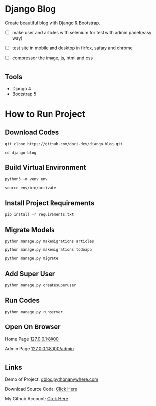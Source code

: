 # Django Blog

Create beautiful blog with Django & Bootstrap.

- [ ] make user and articles with selenium for test with admin panel(easy way)
- [ ] test site in mobile and desktop in firfox, safary and chrome
- [ ] compressor the image, js, html and css


#
## Tools
- Django 4
- Bootstrap 5

#
# How to Run Project

## Download Codes
```
git clone https://github.com/dori-dev/django-blog.git
```
```
cd django-blog
```

## Build Virtual Environment
```
python3 -m venv env
```
```
source env/bin/activate
```

## Install Project Requirements
```
pip install -r requirements.txt
```

## Migrate Models
```
python manage.py makemigrations articles
```
```
python manage.py makemigrations todoapp
```
```
python manage.py migrate
```

## Add Super User
```
python manage.py createsuperuser
```

## Run Codes
```
python manage.py runserver
```

## Open On Browser
Home Page
[127.0.0.1:8000](http://127.0.0.1:8000/)

Admin Page
[127.0.0.1:8000/admin](http://127.0.0.1:8000/admin)

#
## Links

Demo of Project: [dblog.pythonanywhere.com](http://dblog.pythonanywhere.com/)

Download Source Code: [Click Here](https://github.com/dori-dev/django-todo/archive/refs/heads/master.zip)

My Github Account: [Click Here](https://github.com/dori-dev/)

